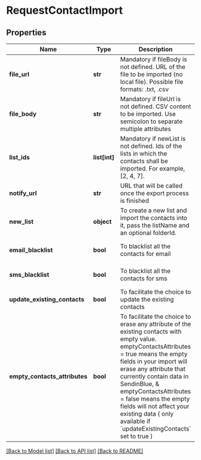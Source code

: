 # RequestContactImport

## Properties
Name | Type | Description | Notes
------------ | ------------- | ------------- | -------------
**file_url** | **str** | Mandatory if fileBody is not defined. URL of the file to be imported (no local file). Possible file formats: .txt, .csv | [optional] 
**file_body** | **str** | Mandatory if fileUrl is not defined. CSV content to be imported. Use semicolon to separate multiple attributes | [optional] 
**list_ids** | **list[int]** | Mandatory if newList is not defined. Ids of the lists in which the contacts shall be imported. For example, [2, 4, 7]. | [optional] 
**notify_url** | **str** | URL that will be called once the export process is finished | [optional] 
**new_list** | **object** | To create a new list and import the contacts into it, pass the listName and an optional folderId. | [optional] 
**email_blacklist** | **bool** | To blacklist all the contacts for email | [optional] [default to False]
**sms_blacklist** | **bool** | To blacklist all the contacts for sms | [optional] [default to False]
**update_existing_contacts** | **bool** | To facilitate the choice to update the existing contacts | [optional] [default to True]
**empty_contacts_attributes** | **bool** | To facilitate the choice to erase any attribute of the existing contacts with empty value. emptyContactsAttributes &#x3D; true means the empty fields in your import will erase any attribute that currently contain data in SendinBlue, &amp; emptyContactsAttributes &#x3D; false means the empty fields will not affect your existing data ( only available if &#x60;updateExistingContacts&#x60; set to true ) | [optional] [default to False]

[[Back to Model list]](../README.md#documentation-for-models) [[Back to API list]](../README.md#documentation-for-api-endpoints) [[Back to README]](../README.md)

